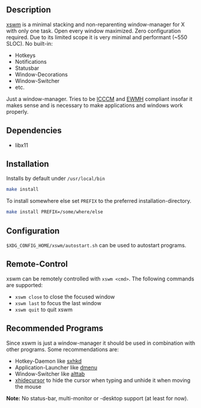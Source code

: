 ## Description

[xswm](https://github.com/astier/xswm) is a minimal stacking and
non-reparenting window-manager for X with only one task. Open every window
maximized. Zero configuration required. Due to its limited scope it is very
minimal and performant (\~550 SLOC). No built-in:

- Hotkeys
- Notifications
- Statusbar
- Window-Decorations
- Window-Switcher
- etc.

Just a window-manager. Tries to be
[ICCCM](https://www.x.org/releases/current/doc/xorg-docs/icccm/icccm.html) and
[EWMH](https://specifications.freedesktop.org/wm-spec/latest/) compliant
insofar it makes sense and is necessary to make applications and windows work
properly.

## Dependencies

- libx11

## Installation

Installs by default under `/usr/local/bin`

```sh
make install
```

To install somewhere else set `PREFIX` to the preferred installation-directory.

```sh
make install PREFIX=/some/where/else
```

## Configuration

`$XDG_CONFIG_HOME/xswm/autostart.sh` can be used to autostart programs.

## Remote-Control

xswm can be remotely controlled with `xswm <cmd>`. The following commands are
supported:

- `xswm close` to close the focused window
- `xswm last`  to focus the last window
- `xswm quit`  to quit xswm

## Recommended Programs

Since xswm is just a window-manager it should be used in combination with other
programs. Some recommendations are:

- Hotkey-Daemon like [sxhkd](https://github.com/baskerville/sxhkd)
- Application-Launcher like [dmenu](https://tools.suckless.org/dmenu/)
- Window-Switcher like [alttab](https://github.com/sagb/alttab/)
- [xhidecursor](https://github.com/astier/xhidecursor) to hide the cursor when
  typing and unhide it when moving the mouse

**Note:** No status-bar, multi-monitor or -desktop support (at least for now).
